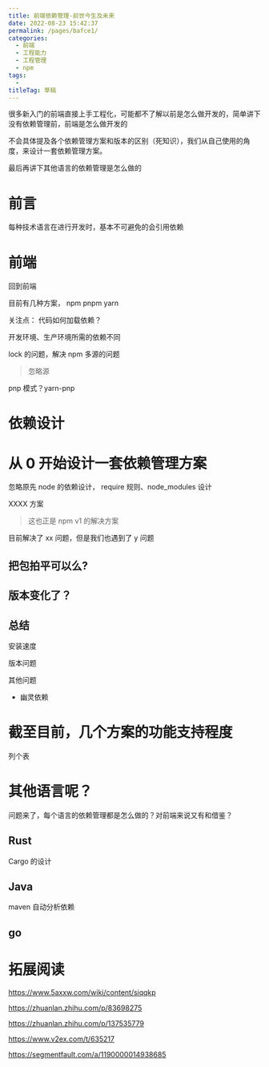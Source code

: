 ```yaml
---
title: 前端依赖管理-前世今生及未来
date: 2022-08-23 15:42:37
permalink: /pages/bafce1/
categories: 
  - 前端
  - 工程能力
  - 工程管理
  - npm
tags: 
  - 
titleTag: 草稿
---
```



很多新入门的前端直接上手工程化，可能都不了解以前是怎么做开发的，简单讲下没有依赖管理前，前端是怎么做开发的

不会具体提及各个依赖管理方案和版本的区别（死知识），我们从自己使用的角度，来设计一套依赖管理方案。

最后再讲下其他语言的依赖管理是怎么做的

# 前言

每种技术语言在进行开发时，基本不可避免的会引用依赖



# 前端


回到前端

目前有几种方案， npm pnpm yarn 

关注点：
代码如何加载依赖？

开发环境、生产环境所需的依赖不同

lock 的问题，解决 npm 多源的问题
> 忽略源

pnp 模式？yarn-pnp

# 依赖设计



# 从 0 开始设计一套依赖管理方案

忽略原先 node 的依赖设计， require 规则、node_modules 设计




XXXX 方案
> 这也正是 npm v1 的解决方案

目前解决了 xx 问题，但是我们也遇到了 y 问题

## 把包拍平可以么?

## 版本变化了？

## 总结

安装速度

版本问题

其他问题
- 幽灵依赖

# 截至目前，几个方案的功能支持程度

列个表

# 其他语言呢？

问题来了，每个语言的依赖管理都是怎么做的？对前端来说又有和借鉴？

## Rust

Cargo 的设计

## Java 

maven 自动分析依赖



## go

# 拓展阅读

https://www.5axxw.com/wiki/content/siqqkp

https://zhuanlan.zhihu.com/p/83698275

https://zhuanlan.zhihu.com/p/137535779

https://www.v2ex.com/t/635217

https://segmentfault.com/a/1190000014938685